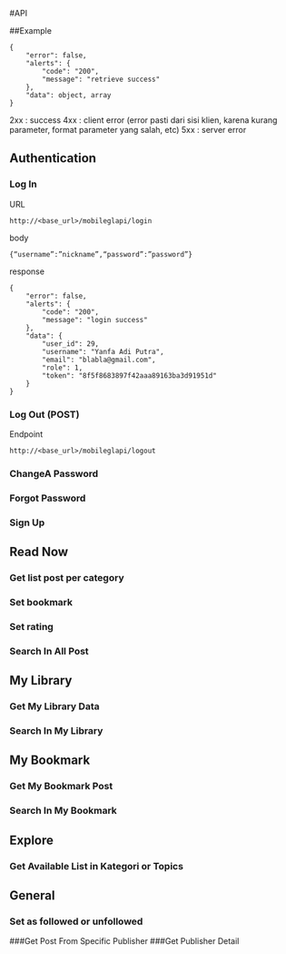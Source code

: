 #API

##Example
```
{
    "error": false,
    "alerts": {
        "code": "200",
        "message": "retrieve success"
    },
    "data": object, array
}
```
2xx : success
4xx : client error (error pasti dari sisi klien, karena kurang parameter, format parameter yang salah, etc)
5xx : server error

## Authentication
### Log In
URL
```
http://<base_url>/mobileglapi/login
```
body
``` 	
{“username”:”nickname”,“password”:”password”}
```
response
```
{
    "error": false,
    "alerts": {
        "code": "200",
        "message": "login success"
    },
    "data": {
        "user_id": 29,
        "username": "Yanfa Adi Putra",
        "email": "blabla@gmail.com",
        "role": 1,
        "token": "8f5f8683897f42aaa89163ba3d91951d"
    }
}
```
### Log Out (POST)
Endpoint
```
http://<base_url>/mobileglapi/logout
```
### ChangeA Password
### Forgot Password
### Sign Up
## Read Now
### Get list post per category
### Set bookmark
### Set rating
### Search In All Post
## My Library
### Get My Library Data
### Search In My Library
## My Bookmark
### Get My Bookmark Post
### Search In My Bookmark
## Explore
### Get Available List in Kategori or Topics
## General
### Set as followed or unfollowed
###Get Post From Specific Publisher
###Get Publisher Detail